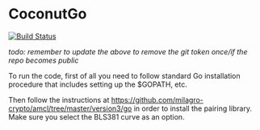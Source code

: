 # CoconutGo

[![Build Status](https://travis-ci.com/jstuczyn/CoconutGo.svg?token=UBNxB6nYY9jZRznyS2p1&branch=master)](https://travis-ci.com/jstuczyn/CoconutGo)

*todo: remember to update the above to remove the git token once/if the repo becomes public*

To run the code, first of all you need to follow standard Go installation procedure that includes setting up the $GOPATH, etc.

Then follow the instructions at <https://github.com/milagro-crypto/amcl/tree/master/version3/go> in order to install the pairing library. Make sure you select the BLS381 curve as an option.